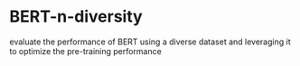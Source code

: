 # BERT-n-diversity
evaluate the performance of BERT using a diverse dataset and leveraging it to optimize the pre-training performance
